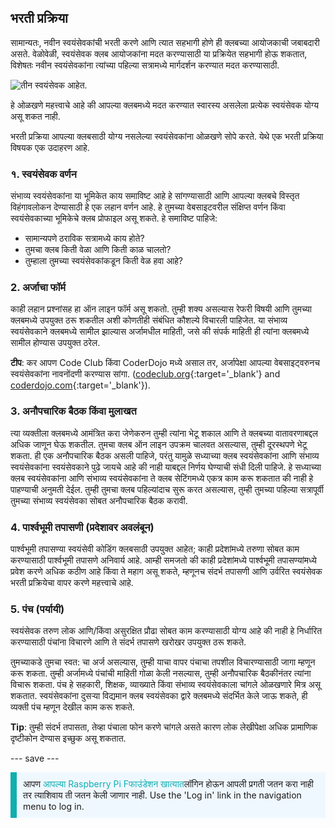 ## भरती प्रक्रिया

सामान्यतः, नवीन स्वयंसेवकांची भरती करणे आणि त्यात सहभागी होणे ही क्लबच्या आयोजकाची जबाबदारी असते. वेळोवेळी, स्वयंसेवक क्लब आयोजकांना मदत करण्यासाठी या प्रक्रियेत सहभागी होऊ शकतात, विशेषतः नवीन स्वयंसेवकांना त्यांच्या पहिल्या सत्रामध्ये मार्गदर्शन करण्यात मदत करण्यासाठी.

![तीन स्वयंसेवक आहेत.](images/Safeguarding-Course-Group-1640x824.png)

हे ओळखणे महत्त्वाचे आहे की आपल्या क्लबमध्ये मदत करण्यात स्वारस्य असलेला प्रत्येक स्वयंसेवक योग्य असू शकत नाही.

भरती प्रक्रिया आपल्या क्लबसाठी योग्य नसलेल्या स्वयंसेवकांना ओळखणे सोपे करते. येथे एक भरती प्रक्रिया विषयक एक उदाहरण आहे.

### १. स्वयंसेवक वर्णन


संभाव्य स्वयंसेवकांना या भूमिकेत काय समाविष्ट आहे हे सांगण्यासाठी आणि आपल्या क्लबचे विस्तृत विहंगावलोकन देण्यासाठी हे एक लहान वर्णन आहे. हे तुमच्या वेबसाइटवरील संक्षिप्त वर्णन किंवा स्वयंसेवकाच्या भूमिकेचे क्लब प्रोफाइल असू शकते. हे समाविष्ट पाहिजे:

* सामान्यपणे ठराविक सत्रामध्ये काय होते?
* तुमचा क्लब किती वेळा आणि किती काळ चालतो?
* तुम्हाला तुमच्या स्वयंसेवकांकडून किती वेळ हवा आहे?

### 2. अर्जाचा फॉर्म

काही लहान प्रश्नांसह हा ऑन लाइन फॉर्म असू शकतो. तुम्ही शक्य असल्यास रेफरी विषयी आणि तुमच्या क्लबमध्ये उपयुक्त ठरू शकतील अशी कोणतीही संबंधित कौशल्ये विचारली पाहिजेत. या संभाव्य स्वयंसेवकाने क्लबमध्ये सामील झाल्यास अर्जामधील माहिती, जसे की संपर्क माहिती ही त्यांना क्लबमध्ये सामील होण्यास उपयुक्त ठरेल.

**टीप**: कर आपण Code Club किंवा CoderDojo मध्ये असाल तर, अर्जापेक्षा आपल्या वेबसाइट्वरुनच स्वयंसेवकांना नावनोंदणी करण्यास सांगा. ([codeclub.org](https://codeclub.org){:target='_blank'} and [coderdojo.com](https://coderdojo.com){:target='_blank'}).

### 3. अनौपचारिक बैठक किंवा मुलाखत

त्या व्यक्तीला क्लबमध्ये आमंत्रित करा जेणेकरुन तुम्ही त्यांना भेटू शकाल आणि ते क्लबच्या वातावरणाबद्दल अधिक जाणून घेऊ शकतील. तुमचा क्लब ऑन लाइन उपक्रम चालवत असल्यास, तुम्ही दूरस्थपणे भेटू शकता. ही एक अनौपचारिक बैठक असली पाहिजे, परंतु यामुळे सध्याच्या क्लब स्वयंसेवकांना आणि संभाव्य स्वयंसेवकांना स्वयंसेवकाने पुढे जायचे आहे की नाही याबद्दल निर्णय घेण्याची संधी दिली पाहिजे. हे सध्याच्या क्लब स्वयंसेवकांना आणि संभाव्य स्वयंसेवकांना ते क्लब सेटिंगमध्ये एकत्र काम करू शकतात की नाही हे पाहण्याची अनुमती देईल. तुम्ही तुमचा क्लब पहिल्यांदाच सुरू करत असल्यास, तुम्ही तुमच्या पहिल्या सत्रापूर्वी तुमच्या संभाव्य स्वयंसेवका सोबत अनौपचारिक बैठक करावी.

### 4. पार्श्वभूमी तपासणी (प्रदेशावर अवलंबून)

पार्श्वभूमी तपासण्या स्वयंसेवी कोडिंग क्लबसाठी उपयुक्त आहेत; काही प्रदेशांमध्ये तरुणा सोबत काम करण्यासाठी पार्श्वभूमी तपासणे अनिवार्य आहे. आम्ही समजतो की काही प्रदेशांमध्ये पार्श्वभूमी तपासण्यांमध्ये प्रवेश करणे अधिक कठीण आहे किंवा ते महाग असू शकते, म्हणूनच संदर्भ तपासणी आणि उर्वरित स्वयंसेवक भरती प्रक्रियेचा वापर करणे महत्त्वाचे आहे.

### 5. पंच (पर्यायी)

स्वयंसेवक तरुण लोक आणि/किंवा असुरक्षित प्रौढा सोबत काम करण्यासाठी योग्य आहे की नाही हे निर्धारित करण्यासाठी पंचांना विचारणे आणि ते संदर्भ तपासणे खरोखर उपयुक्त ठरू शकते.

तुमच्याकडे तुमचा स्वत: चा अर्ज असल्यास, तुम्ही याचा वापर पंचाचा तपशील विचारण्यासाठी जागा म्हणून करू शकता. तुम्ही अर्जामध्ये पंचांची माहिती गोळा केली नसल्यास, तुम्ही अनौपचारिक बैठकीनंतर त्यांना विचारू शकता. पंच हे सहकारी, शिक्षक, व्याख्याते किंवा संभाव्य स्वयंसेवकाला चांगले ओळखणारे मित्र असू शकतात. स्वयंसेवकांना दुसर्‍या विद्यमान क्लब स्वयंसेवका द्वारे क्लबमध्ये संदर्भित केले जाऊ शकते, ही व्यक्ती पंच म्हणून देखील काम करू शकते.

**Tip**: तुम्ही संदर्भ तपासता, तेव्हा पंचाला फोन करणे चांगले असते कारण लोक लेखीपेक्षा अधिक प्रामाणिक दृष्टीकोन देण्यास इच्छुक असू शकतात.

--- save ---

<p style="border-left: solid; border-width:10px; border-color: #0faeb0; background-color: aliceblue; padding: 10px;">
आपण <span style="color: #0faeb0">आपल्या Raspberry Pi Fफाउंडेशन खात्यात</span>लॉगिन होऊन आपली प्रगती जतन करा नाही तर त्याशिवाय ती जतन केली जाणार नाही. Use the 'Log in' link in the navigation menu to log in.
</p>
